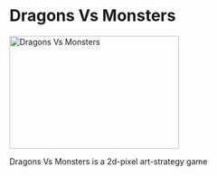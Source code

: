 <h1>Dragons  Vs Monsters</h1> 

<img src="https://i.imgur.com/mfzVle4.png" alt="Dragons Vs Monsters" width="300" height="200">

<p1>Dragons Vs Monsters is a 2d-pixel art-strategy game</p1>
